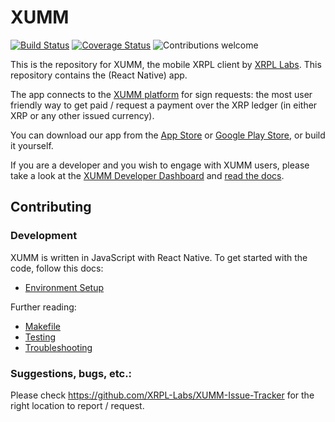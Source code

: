 # XUMM

[![Build Status](https://travis-ci.org/XRPL-Labs/XUMM-App.svg?branch=master)](https://travis-ci.org/XRPL-Labs/XUMM-App)
[![Coverage Status](https://coveralls.io/repos/github/XRPL-Labs/XUMM-App/badge.svg?branch=master)](https://coveralls.io/github/XRPL-Labs/XUMM-App)
![Contributions welcome](https://img.shields.io/badge/contributions-welcome-orange.svg)

This is the repository for XUMM, the mobile XRPL client by [XRPL Labs](https://xrpl-labs.com). This repository contains the (React Native) app.

The app connects to the [XUMM platform](https://github.com/XRPL-Labs/xumm-api) for sign requests: the most user friendly way to get paid / request a payment over the XRP ledger (in either XRP or any other issued currency). 

You can download our app from the [App Store](https://apps.apple.com/us/app/id1492302343) or [Google Play Store](https://play.google.com/store/apps/details?id=com.xrpllabs.xumm), or build it yourself.

If you are a developer and you wish to engage with XUMM users, please take a look at the [XUMM Developer Dashboard](https://apps.xumm.dev/) and [read the docs](https://xumm.readme.io/).


## Contributing

### Development

XUMM is written in JavaScript with React Native. To get started with the code, follow this docs:

* [Environment Setup](docs/environment-setup.md)

Further reading:

* [Makefile](docs/makefile.md)
* [Testing](docs/testing.md)
* [Troubleshooting](docs/troubleshooting.md)

### Suggestions, bugs, etc.:

Please check https://github.com/XRPL-Labs/XUMM-Issue-Tracker for the right location to report / request.    

